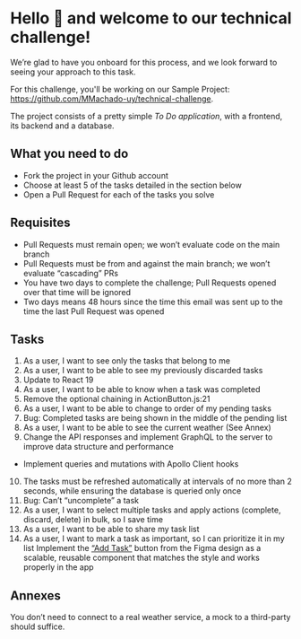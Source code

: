 # Hello 👋 and welcome to our technical challenge!

We’re glad to have you onboard for this process, and we look forward to seeing your approach to this task.

For this challenge, you'll be working on our Sample Project: https://github.com/MMachado-uy/technical-challenge.

The project consists of a pretty simple *To Do application*, with a frontend, its backend and a database.

## What you need to do

- Fork the project in your Github account
- Choose at least 5 of the tasks detailed in the section below
- Open a Pull Request for each of the tasks you solve

## Requisites

- Pull Requests must remain open; we won’t evaluate code on the main branch
- Pull Requests must be from and against the main branch; we won’t evaluate “cascading” PRs
- You have two days to complete the challenge; Pull Requests opened over that time will be ignored
- Two days means 48 hours since the time this email was sent up to the time the last Pull Request was opened

## Tasks
1. As a user, I want to see only the tasks that belong to me
2. As a user, I want to be able to see my previously discarded tasks
3. Update to React 19
4. As a user, I want to be able to know when a task was completed
5. Remove the optional chaining in ActionButton.js:21
6. As a user, I want to be able to change to order of my pending tasks
7. Bug: Completed tasks are being shown in the middle of the pending list
8. As a user, I want to be able to see the current weather (See Annex)
9. Change the API responses and implement GraphQL to the server to improve data structure and performance
  - Implement queries and mutations with Apollo Client hooks
10. The tasks must be refreshed automatically at intervals of no more than 2 seconds, while ensuring the database is queried only once
11. Bug: Can’t “uncomplete” a task
12. As a user, I want to select multiple tasks and apply actions (complete, discard, delete) in bulk, so I save time
13. As a user, I want to be able to share my task list
14. As a user, I want to mark a task as important, so I can prioritize it in my list
Implement the [“Add Task”](https://www.figma.com/design/onbFaFEzFWAWPPRuaP9QnY/To-Do-List?node-id=0-1&m=dev&t=jCzEF77RN97jS35r-1) button from the Figma design as a scalable, reusable component that matches the style and works properly in the app

## Annexes
You don’t need to connect to a real weather service, a mock to a third-party should suffice.
